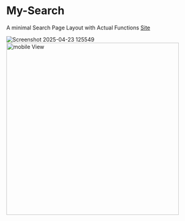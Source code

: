 # My-Search
A minimal Search Page Layout with Actual Functions
    <a href="http://aanas.rf.gd">Site</a>

![Screenshot 2025-04-23 125549](https://github.com/user-attachments/assets/23f554a7-adf1-4756-828e-fcbbf66c0645) 
    <img src="https://github.com/user-attachments/assets/c0c04528-dfde-418d-b2dc-f4b367cccff1" alt="mobile View" height="450px">

